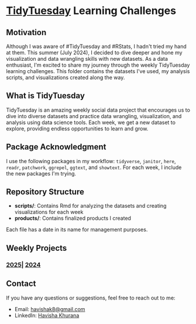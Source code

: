 # [TidyTuesday](https://github.com/rfordatascience/tidytuesday) Learning Challenges
## Motivation

Although I was aware of #TidyTuesday and #RStats, I hadn't tried my hand at them. This summer (July 2024), I decided to dive deeper and hone my visualization and data wrangling skills with new datasets. As a data enthusiast, I'm excited to share my journey through the weekly TidyTuesday learning challenges. This folder contains the datasets I've used, my analysis scripts, and visualizations created along the way. 

## What is TidyTuesday

TidyTuesday is an amazing weekly social data project that encourages us to dive into diverse datasets and practice data wrangling, visualization, and analysis using data science tools. Each week, we get a new dataset to explore, providing endless opportunities to learn and grow.

## Package Acknowledgment

I use the following packages in my workflow: `tidyverse`, `janitor`, `here`, `readr`, `patchwork`, `ggrepel`, `ggtext`, and `showtext`. For each week, I include the new packages I'm trying.

## Repository Structure

- **scripts/**:  Contains Rmd for analyzing the datasets and creating visualizations for each week
- **products/**: Contains finalized products I created

Each file has a date in its name for management purposes.

## Weekly Projects 

### [2025](tidytuesday_2025.md)| [2024](tidytuesday_2024.md)

## Contact

If you have any questions or suggestions, feel free to reach out to me:

- Email: havishak8@gmail.com
- LinkedIn: [Havisha Khurana](linkedin.com/in/havisha-khurana/)

